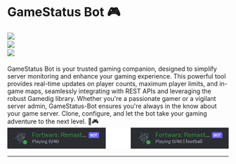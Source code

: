 # GameStatus Bot 🎮

<div>
    <div style="padding-right: 16px;">
        <img src="https://img.shields.io/badge/Node.js-339933.svg?style=for-the-badge&logo=nodedotjs&logoColor=white">
    </div>
    <div style="padding-right: 16px;">
        <img src="https://img.shields.io/badge/Steam-000000.svg?style=for-the-badge&logo=Steam&logoColor=white">
    </div>
    <div>
        <img src="https://img.shields.io/badge/Discord-5865F2.svg?style=for-the-badge&logo=Discord&logoColor=white">
    </div>
</div>

<br>
GameStatus Bot is your trusted gaming companion, designed to simplify server monitoring and enhance your gaming experience. This powerful tool provides real-time updates on player counts, maximum player limits, and in-game maps, seamlessly integrating with REST APIs and leveraging the robust Gamedig library. Whether you're a passionate gamer or a vigilant server admin, GameStatus-Bot ensures you're always in the know about your game server. Clone, configure, and let the bot take your gaming adventure to the next level. 🚀🎮

<br>
<img src="./assets/server-bot.png">

<hr>
